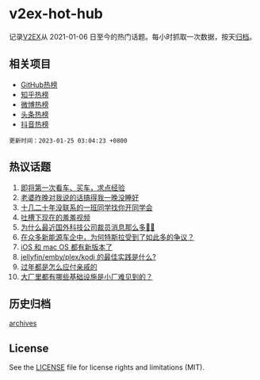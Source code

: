 # v2ex-hot-hub

 记录[V2EX](https://www.v2ex.com/)从 2021-01-06 日至今的热门话题。每小时抓取一次数据，按天[归档](archives)。
 
 ## 相关项目

- [GitHub热榜](https://github.com/snaildev/github-hot-hub)
- [知乎热榜](https://github.com/snaildev/zhihu-hot-hub)
- [微博热榜](https://github.com/snaildev/weibo-hot-hub)
- [头条热榜](https://github.com/snaildev/toutiao-hot-hub)
- [抖音热榜](https://github.com/snaildev/douyin-hot-hub)


 `更新时间：2023-01-25 03:04:23 +0800`

## 热议话题

1. [即将第一次看车、买车，求点经验](https://www.v2ex.com/t/910425)
1. [老婆昨晚对我说的话搞得我一晚没睡好](https://www.v2ex.com/t/910406)
1. [十几二十年没联系的一班同学找你开同学会](https://www.v2ex.com/t/910411)
1. [吐槽下现在的羞羞视频](https://www.v2ex.com/t/910418)
1. [为什么最近国外科技公司裁员消息那么多😶‍🌫️](https://www.v2ex.com/t/910414)
1. [在众多新能源车企中，为何特斯拉受到了如此多的争议？](https://www.v2ex.com/t/910443)
1. [iOS 和 mac OS 都有新版本了](https://www.v2ex.com/t/910409)
1. [jellyfin/emby/plex/kodi 的最佳实践是什么?](https://www.v2ex.com/t/910440)
1. [过年都是怎么应付亲戚的](https://www.v2ex.com/t/910415)
1. [大厂里都有哪些基础设施是小厂难见到的？](https://www.v2ex.com/t/910430)

## 历史归档

[archives](archives)

## License

See the [LICENSE](LICENSE) file for license rights and limitations (MIT).
